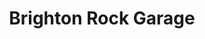 ---
title: "Brighton Rock Garage"
url: /brighton-and-hove/brighton-rock-garage/
shop: car repair
---